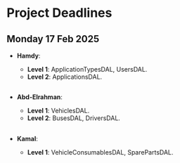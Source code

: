 # Project Deadlines

## Monday 17 Feb 2025

- **Hamdy**:

  - **Level 1**: ApplicationTypesDAL, UsersDAL.
  - **Level 2**: ApplicationsDAL.

  ##

- **Abd-Elrahman**:

  - **Level 1**: VehiclesDAL.
  - **Level 2**: BusesDAL, DriversDAL.

  ##

- **Kamal**:
  - **Level 1**: VehicleConsumablesDAL, SparePartsDAL.

